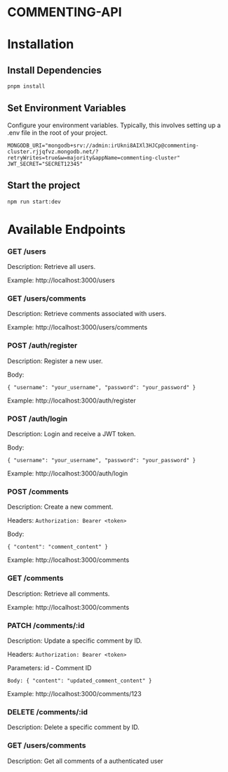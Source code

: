 # COMMENTING-API


# Installation

## Install Dependencies
```bash
pnpm install
```

## Set Environment Variables

Configure your environment variables. Typically, this involves setting up a .env file in the root of your project. 

```env
MONGODB_URI="mongodb+srv://admin:irUkni8AIXl3HJCp@commenting-cluster.rjjqfvz.mongodb.net/?retryWrites=true&w=majority&appName=commenting-cluster"
JWT_SECRET="SECRET12345"
```


## Start the project

```
npm run start:dev
```

# Available Endpoints


### GET /users

Description: Retrieve all users.

Example: http://localhost:3000/users



### GET /users/comments

Description: Retrieve comments associated with users.

Example: http://localhost:3000/users/comments

### POST /auth/register

Description: Register a new user.

Body: 
```
{ "username": "your_username", "password": "your_password" }
```

Example: http://localhost:3000/auth/register


### POST /auth/login

Description: Login and receive a JWT token.

Body: 
```
{ "username": "your_username", "password": "your_password" }
```

Example: http://localhost:3000/auth/login

### POST /comments

Description: Create a new comment.

Headers: `Authorization: Bearer <token>`

Body: 
```
{ "content": "comment_content" }
```

Example: http://localhost:3000/comments


### GET /comments

Description: Retrieve all comments.

Example: http://localhost:3000/comments


### PATCH /comments/:id

Description: Update a specific comment by ID.

Headers: `Authorization: Bearer <token>`

Parameters: id - Comment ID

```
Body: { "content": "updated_comment_content" }
```

Example: http://localhost:3000/comments/123


### DELETE /comments/:id

Description: Delete a specific comment by ID.


### GET /users/comments

Description: Get all comments of a authenticated user